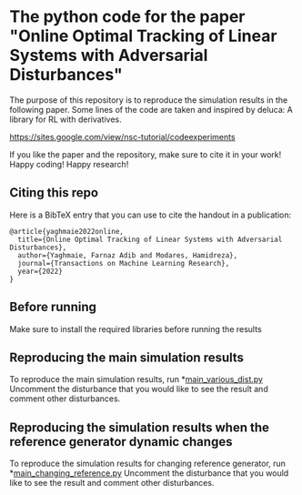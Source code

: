 # The python code for the paper "Online Optimal Tracking of Linear Systems with Adversarial Disturbances"

The purpose of this repository is to reproduce the simulation results in the following paper. Some lines of the code are taken and inspired by deluca: A library for RL with derivatives.

https://sites.google.com/view/nsc-tutorial/codeexperiments

 If you like the paper and the repository, make sure to cite it in your work!
Happy coding! Happy research!

## Citing this repo

Here is a BibTeX entry that you can use to cite the handout in a publication:

```
@article{yaghmaie2022online,
  title={Online Optimal Tracking of Linear Systems with Adversarial Disturbances},
  author={Yaghmaie, Farnaz Adib and Modares, Hamidreza},
  journal={Transactions on Machine Learning Research},
  year={2022}
}
```


##  Before running
Make sure to install the required libraries before running the results


## Reproducing the main simulation results
To reproduce the main simulation results, run
 *[main_various_dist.py](main_various_dist.py)
 Uncomment the disturbance that you would like to see the result and comment other disturbances.
 
 
## Reproducing the simulation results when the reference generator dynamic changes
To reproduce the simulation results for changing reference generator, run
 *[main_changing_reference.py](main_changing_reference.py)
 Uncomment the disturbance that you would like to see the result and comment other disturbances.
 
